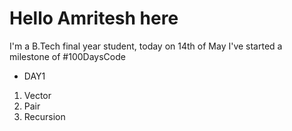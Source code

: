 # Hello Amritesh here

I'm a B.Tech final year student, today on 14th of May I've started a milestone of #100DaysCode

- DAY1

1. Vector
2. Pair
3. Recursion
